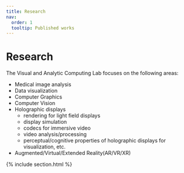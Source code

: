 ```yaml
---
title: Research
nav:
  order: 1
  tooltip: Published works
---
```


# <i class="fas fa-microscope"></i>Research

The Visual and Analytic Computing Lab focuses on the following areas:

- Medical image analysis
- Data visualization
- Computer Graphics
- Computer Vision
- Holographic displays
	* rendering for light field displays
	* display simulation
	* codecs for immersive video
	* video analysis/processing
	* perceptual/cognitive properties of holographic displays for visualization, etc.
- Augmented/Virtual/Extended Reality(AR/VR/XR) 
    

{% include section.html %}